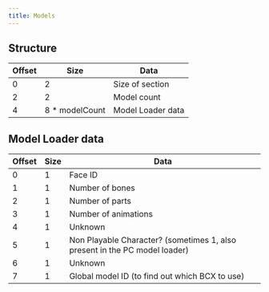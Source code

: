 ```yaml
---
title: Models
---
```


## Structure

| Offset | Size            | Data              |
|--------|-----------------|-------------------|
| 0      | 2               | Size of section   |
| 2      | 2               | Model count       |
| 4      | 8 \* modelCount | Model Loader data |

## Model Loader data

| Offset | Size | Data |
|----|----|----|
| 0 | 1 | Face ID |
| 1 | 1 | Number of bones |
| 2 | 1 | Number of parts |
| 3 | 1 | Number of animations |
| 4 | 1 | Unknown |
| 5 | 1 | Non Playable Character? (sometimes 1, also present in the PC model loader) |
| 6 | 1 | Unknown |
| 7 | 1 | Global model ID (to find out which BCX to use) |
